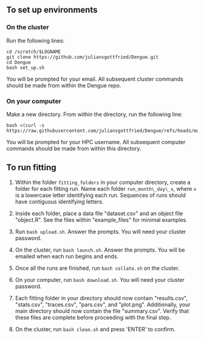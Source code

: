 ## To set up environments

### On the cluster

Run the following lines:
```
cd /scratch/$LOGNAME
git clone https://github.com/juliansgottfried/Dengue.git
cd Dengue
bash set_up.sh
```
You will be prompted for your email. All subsequent cluster commands should be made from within the Dengue repo.

### On your computer

Make a new directory. From within the directory, run the following line:
```
bash <(curl -s https://raw.githubusercontent.com/juliansgottfried/Dengue/refs/heads/main/local_transfer/helpers/set_up.sh)
```
You will be prompted for your HPC username. All subsequent computer commands should be made from within this directory.

## To run fitting

1. Within the folder `fitting_folders` in your computer directory, create a folder for each fitting run. Name each folder `run_month\_day\_x`, where `x` is a lowercase letter identifying each run. Sequences of runs should have contiguous identifying letters.

2. Inside each folder, place a data file "dataset.csv" and an object file "object.R". See the files within "example_files" for minimal examples.

3. Run `bash upload.sh`. Answer the prompts. You will need your cluster password.

4. On the cluster, run `bash launch.sh`. Answer the prompts. You will be emailed when each run begins and ends.

5. Once all the runs are finished, run `bash collate.sh` on the cluster.

6. On your computer, run `bash download.sh`. You will need your cluster password.

7. Each fitting folder in your directory should now contain "results.csv", "stats.csv", "traces.csv", "pars.csv", and "plot.png". Additionally, your main directory should now contain the file "summary.csv". Verify that these files are complete before proceeding with the final step.

8. On the cluster, run `bash clean.sh` and press 'ENTER' to confirm.
